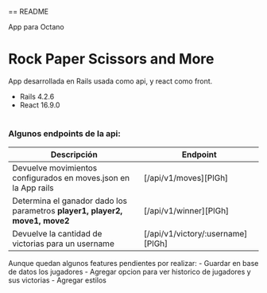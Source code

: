 == README

App para Octano

# Rock Paper Scissors and More
App desarrollada en Rails usada como api, y react como front. 
  - Rails 4.2.6
  - React 16.9.0

# 

### Algunos endpoints de la api:

| Descripción | Endpoint |
| ------ | ------ |
| Devuelve movimientos configurados en moves.json en la App rails | [/api/v1/moves][PlGh] |
| Determina el ganador dado los parametros **player1, player2, move1, move2** | [/api/v1/winner][PlGh] |
| Devuelve la cantidad de victorias para un username | [/api/v1/victory/:username][PlGh] |

Aunque quedan algunos features pendientes por realizar:
    - Guardar en base de datos los jugadores
    -  Agregar opcion para ver historico de jugadores y sus victorias
    - Agregar estilos
